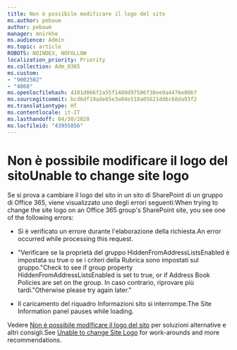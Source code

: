 ```yaml
---
title: Non è possibile modificare il logo del sito
ms.author: pebaum
author: pebaum
manager: mnirkhe
ms.audience: Admin
ms.topic: article
ROBOTS: NOINDEX, NOFOLLOW
localization_priority: Priority
ms.collection: Adm_O365
ms.custom:
- "9002502"
- "4868"
ms.openlocfilehash: 4101d066f2a55f1480d97586f38ee9a4476e80b7
ms.sourcegitcommit: bcd6df19adeb5e3a04e518a05621dd6c68da93f2
ms.translationtype: HT
ms.contentlocale: it-IT
ms.lasthandoff: 04/30/2020
ms.locfileid: "43955856"
---
```

# <a name="unable-to-change-site-logo"></a><span data-ttu-id="e3547-102">Non è possibile modificare il logo del sito</span><span class="sxs-lookup"><span data-stu-id="e3547-102">Unable to change site logo</span></span>

<span data-ttu-id="e3547-103">Se si prova a cambiare il logo del sito in un sito di SharePoint di un gruppo di Office 365, viene visualizzato uno degli errori seguenti:</span><span class="sxs-lookup"><span data-stu-id="e3547-103">When trying to change the site logo on an Office 365 group's SharePoint site, you see one of the following errors:</span></span>

- <span data-ttu-id="e3547-104">Si è verificato un errore durante l'elaborazione della richiesta.</span><span class="sxs-lookup"><span data-stu-id="e3547-104">An error occurred while processing this request.</span></span>

- <span data-ttu-id="e3547-105">"Verificare se la proprietà del gruppo HiddenFromAddressListsEnabled è impostata su true o se i criteri della Rubrica sono impostati sul gruppo.</span><span class="sxs-lookup"><span data-stu-id="e3547-105">"Check to see if group property HiddenFromAddressListsEnabled is set to true, or if Address Book Policies are set on the group.</span></span> <span data-ttu-id="e3547-106">In caso contrario, riprovare più tardi."</span><span class="sxs-lookup"><span data-stu-id="e3547-106">Otherwise please try again later."</span></span>

- <span data-ttu-id="e3547-107">Il caricamento del riquadro Informazioni sito si interrompe.</span><span class="sxs-lookup"><span data-stu-id="e3547-107">The Site Information panel pauses while loading.</span></span>

<span data-ttu-id="e3547-108">Vedere [Non è possibile modificare il logo del sito](https://docs.microsoft.com/sharepoint/troubleshoot/sites/error-when-changing-o365-site-logo) per soluzioni alternative e altri consigli.</span><span class="sxs-lookup"><span data-stu-id="e3547-108">See [Unable to change Site Logo](https://docs.microsoft.com/sharepoint/troubleshoot/sites/error-when-changing-o365-site-logo) for work-arounds and more recommendations.</span></span>
